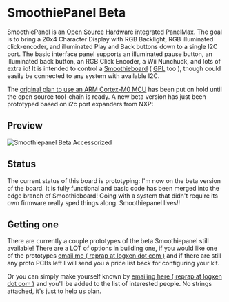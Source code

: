 
# SmoothiePanel Beta

SmoothiePanel is an [Open Source Hardware](http://en.wikipedia.org/wiki/Open-source_hardware) integrated PanelMax. The goal is to bring a 20x4 Character Display with RGB Backlight, RGB illuminated click-encoder, and illuminated Play and Back buttons down to a single I2C port. The basic interface panel supports an illuminated pause button, an illuminated back button, an RGB Click Encoder, a Wii Nunchuck, and lots of extra io!
It is intended to control a [Smoothieboard](/smoothieboard.md) ( [GPL](http://en.wikipedia.org/wiki/Gpl) too ), though could easily be connected to any system with available I2C.

The [original plan to use an ARM Cortex-M0 MCU](/smoothiepanelalpha.md) has been put on hold until the open source tool-chain is ready. A new beta version has just been prototyped based on i2c port expanders from NXP:

## Preview

![Smoothiepanel Beta Accessorized](/images/external/https.dl.dropboxusercontent.com.u.45859274.smoothiepanelbeta.20accessorized.sm.jpg)

## Status
The current status of this board is prototyping: I'm now on the beta version of the board. It is fully functional and basic code has been merged into the edge branch of Smoothieboard! Going with a system that didn't require its own firmware really sped things along. Smoothiepanel lives!!

## Getting one
There are currently a couple prototypes of the beta Smoothiepanel still available! There are a LOT of options in building one, if you would like one of the prototypes [email me ( reprap at logxen dot com )](mailto:reprap@logxen.com) and if there are still any proto PCBs left I will send you a price list back for configuring your kit.

Or you can simply make yourself known by [emailing here ( reprap at logxen dot com )](mailto:reprap@logxen.com) and you'll be added to the list of interested people. No strings attached, it's just to help us plan.
